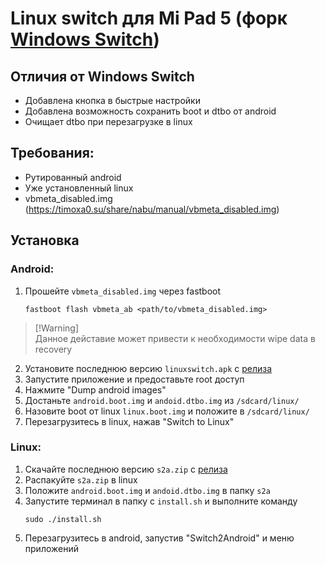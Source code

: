 # Linux switch для Mi Pad 5 (форк [Windows Switch](https://github.com/entaromia/mi-pad5-windows-switch))


## Отличия от Windows Switch
- Добавлена кнопка в быстрые настройки
- Добавлена возможность сохранить boot и dtbo от android
- Очищает dtbo при перезагрузке в linux


## Требования:
- Рутированный android
- Уже установленный linux
- vbmeta_disabled.img (https://timoxa0.su/share/nabu/manual/vbmeta_disabled.img)


## Установка

### Android:
1) Прошейте `vbmeta_disabled.img` через fastboot
   ```console
   fastboot flash vbmeta_ab <path/to/vbmeta_disabled.img> 
   ```
> [!Warning]\
> Данное дейставие может привести к необходимости wipe data в recovery

2) Установите последнюю версию `linuxswitch.apk` с [релиза](https://github.com/timoxa0/Switch2Linux-Nabu/releases)
3) Запустите приложение и предоставьте root доступ
4) Нажмите "Dump android images"
5) Достаньте `android.boot.img` и `andoid.dtbo.img` из `/sdcard/linux/`
6) Назовите boot от linux `linux.boot.img` и положите в `/sdcard/linux/`
7) Перезагрузитесь в linux, нажав "Switch to Linux"

### Linux:
1) Скачайте последнюю версию `s2a.zip` с [релиза](https://github.com/timoxa0/Switch2Linux-Nabu/releases)
2) Распакуйте `s2a.zip` в linux
3) Положите `android.boot.img` и `andoid.dtbo.img` в папку `s2a`
4) Запустите терминал в папку с `install.sh` и выполните команду
    ```console
    sudo ./install.sh
    ```
5) Перезагрузитесь в android, запустив "Switch2Android" и меню приложений
